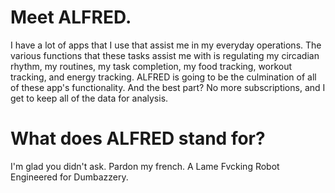 # Meet ALFRED.

I have a lot of apps that I use that assist me in my everyday operations. The various functions that these tasks assist me with is regulating my circadian rhythm, my routines, my task completion, my food tracking, workout tracking, and energy tracking. ALFRED is going to be the culmination of all of these app's functionality. And the best part? No more subscriptions, and I get to keep all of the data for analysis.






# What does ALFRED stand for?
I'm glad you didn't ask.
Pardon my french.
A Lame Fvcking Robot Engineered for Dumbazzery.

